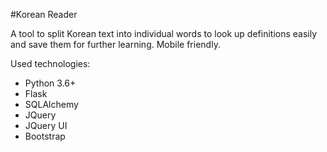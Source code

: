 
#Korean Reader

A tool to split Korean text into individual words to look up definitions easily and save them for further learning.
Mobile friendly.

Used technologies:
- Python 3.6+
- Flask
- SQLAlchemy
- JQuery
- JQuery UI
- Bootstrap